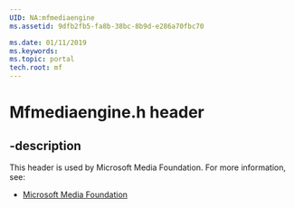 ```yaml
---
UID: NA:mfmediaengine
ms.assetid: 9dfb2fb5-fa8b-38bc-8b9d-e286a70fbc70

ms.date: 01/11/2019
ms.keywords: 
ms.topic: portal
tech.root: mf
---
```


# Mfmediaengine.h header


## -description


This header is used by Microsoft Media Foundation. For more information, see:

- [Microsoft Media Foundation](../_mf/index.md)

